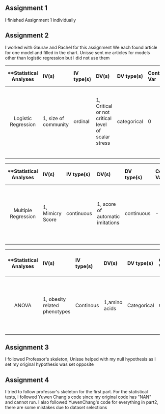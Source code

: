 ## Assignment 1
I finished Assignment 1 individually 

## Assignment 2

I worked with Gaurav and Rachel for this assignment
We each found article for one model and filled in the chart. 
Unisse sent me articles for models other than logistic regression but I did not use them 



| **Statistical Analyses	|  IV(s)  |  IV type(s) |  DV(s)  |  DV type(s)  |  Control Var | Control Var type  | Question to be answered | _H0_ | alpha | link to paper **| 
|:----------:|:----------|:------------|:-------------|:-------------|:------------|:------------- |:------------------|:----:|:-------:|:-------|
Logistic Regression	| 1, size of community | ordinal | 1, Critical or not critical level of scalar stress| categorical | 0 | N/A | 	Do participants has a higher critical scalar level as the community size increases? | The scalar stress level will be the same or lower when there is a smaller community size| 0.05 | [Modeling Group Size and Scalar Stress by Logistic Regression from an Archaeological Perspective](http://journals.plos.org/plosone/article?id=10.1371/journal.pone.0091510) |
  |||||||||
  
  
  
| **Statistical Analyses	|  IV(s)  |  IV type(s) |  DV(s)  |  DV type(s)  |  Control Var | Control Var type  | Question to be answered | _H0_ | alpha | link to paper **| 
|:----------:|:----------|:------------|:-------------|:-------------|:------------|:------------- |:------------------|:----:|:-------:|:-------|
Multiple Regression	| 1, Mimicry Score | continuous | 1, score of automatic imitations| continuous | - | - | 	Does higher mimicry scores correspond to higher scores for automatic imitation? | Mimicry score and scores of automatic imitation are positively related | 0.05 | [Mimicry and automatic imitation are not correlated](http://journals.plos.org/plosone/article?id=10.1371/journal.pone.0183784) |
  |||||||||
  
| **Statistical Analyses	|  IV(s)  |  IV type(s) |  DV(s)  |  DV type(s)  |  Control Var | Control Var type  | Question to be answered | _H0_ | alpha | link to paper **| 
|:----------:|:----------|:------------|:-------------|:-------------|:------------|:------------- |:------------------|:----:|:-------:|:-------|  
|      ANOVA            |       1, obesity related phenotypes            | Continous |            1,amino acids         | Categorical |       0           |        Do differences exist between 2 or more groups on one dependent variable|No difference exist between any group|0.05|http://journals.plos.org/plosone/article?id=10.1371/journal.pone.0068245

## Assignment 3 
I followed Professor's skeleton, Unisse helped with my null hypothesis as I set my original hypothesis was set opposite

## Assignment 4 
I tried to follow professor's skeleton for the first part. 
For the statistical tests, I followed Yuwen Chang's code since my original code has "NAN" and cannot run. 
I also followed YuwenChang's code for everything in part2, there are some mistakes due to dataset selections
